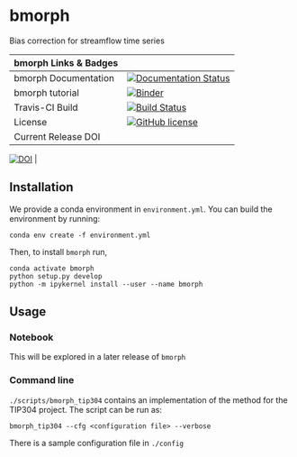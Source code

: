 # bmorph
Bias correction for streamflow time series

| bmorph Links & Badges              |                                                                             |
|------------------------|----------------------------------------------------------------------------------------------------------------------------------------------------------------------------------------------------------|
| bmorph Documentation      | [![Documentation Status](http://readthedocs.org/projects/bmorph/badge/?version=develop)](http://bmorph.readthedocs.io/en/develop/?badge=develop) |
| bmorph tutorial           | [![Binder](https://notebooks.gesis.org/binder/badge_logo.svg)](https://notebooks.gesis.org/binder/v2/gh/UW-Hydro/bmorph/tutorial?filepath=tutorial%2Fbmorph_tutorial.ipynb)
| Travis-CI Build           | [![Build Status](https://travis-ci.org/UW-Hydro/bmorph.svg?branch=master)](https://travis-ci.org/UW-Hydro/bmorph) |
| License                | [![GitHub license](https://img.shields.io/badge/license-MIT-blue.svg)](https://raw.githubusercontent.com/UW-Hydro/MetSim/master/LICENSE) |
| Current Release DOI    | 

[![DOI](https://zenodo.org/badge/DOI/10.5281/zenodo.5348463.svg)](https://doi.org/10.5281/zenodo.5348463)
 |

## Installation

We provide a conda environment in `environment.yml`. You can build the environment by running:

`conda env create -f environment.yml`

Then, to install `bmorph` run,

```
conda activate bmorph
python setup.py develop
python -m ipykernel install --user --name bmorph
```

## Usage


### Notebook
This will be explored in a later release of `bmorph`


### Command line
`./scripts/bmorph_tip304` contains an implementation of the method for the
TIP304 project. The script can be run as:

`bmorph_tip304 --cfg <configuration file> --verbose`

There is a sample configuration file in `./config`
